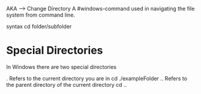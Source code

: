 AKA --> Change Directory
A #windows-command used in navigating the file system from command line.

syntax
	cd folder/subfolder

# Special Directories
In Windows there are two special directories

.
	Refers to the current directory you are in
	cd ./exampleFolder
..
	Refers to the parent directory of the current directory
	cd ..

